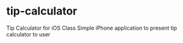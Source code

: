 # tip-calculator
Tip Calculator for iOS Class
Simple iPhone application to present tip calculator to user
